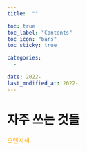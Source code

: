```yaml
---
title:  ""

toc: true
toc_label: "Contents"
toc_icon: "bars"
toc_sticky: true

categories:
  - 

date: 2022-
last_modified_at: 2022-
---
```


# 자주 쓰는 것들

<span style="color:orange"> 오렌지색 </span>

<br/>

